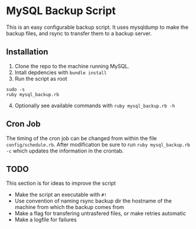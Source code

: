 # MySQL Backup Script
This is an easy configurable backup script. It uses mysqldump to make the backup files, and rsync to transfer them to a
backup server.

## Installation
1. Clone the repo to the machine running MySQL.
2. Intall depdencies with `bundle install`
3. Run the script as root
~~~~
sudo -s
ruby mysql_backup.rb
~~~~
4. Optionally see available commands with `ruby mysql_backup.rb -h`

## Cron Job
The timing of the cron job can be changed from within the file `config/schedule.rb`. After modification be sure to run
`ruby mysql_backup.rb -c` which updates the information in the crontab.

## TODO
This section is for ideas to improve the script

- Make the script an executable with `#!`
- Use convention of naming rsync backup dir the hostname of the machine from which the backup comes from
- Make a flag for transfering untrasfered files, or make retries automatic
- Make a logfile for failures
